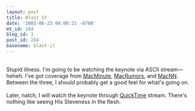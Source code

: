 ```yaml
---
layout: post
title: Blast It
date: '2003-06-23 04:00:21 -0700'
mt_id: 284
blog_id: 1
post_id: 284
basename: blast-it
---
```

<br />Stupid illness. I'm going to be watching the keynote via ASCII stream&#x2014;heheh. I've got coverage from <a href="http://www.macminute.com/wwdc2003.html">MacMinute</a>, <a href="http://www.chaosmint.com/">MacRumors</a>, and <a href="http://wwdc.macnn.com/">MacNN</a>. Between the three, I should probably get a good feel for what's going on.<br /><br />Later, natch, I will watch the keynote through <a href="http://www.apple.com/quicktime/">QuickTime</a> stream. There's nothing like seeing His Steveness in the flesh.<br /><br /><br />
